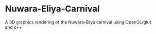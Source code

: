 # Nuwara-Eliya-Carnival
A 3D graphics rendering of the Nuwara-Eliya carnival using OpenGL/glut and c++
